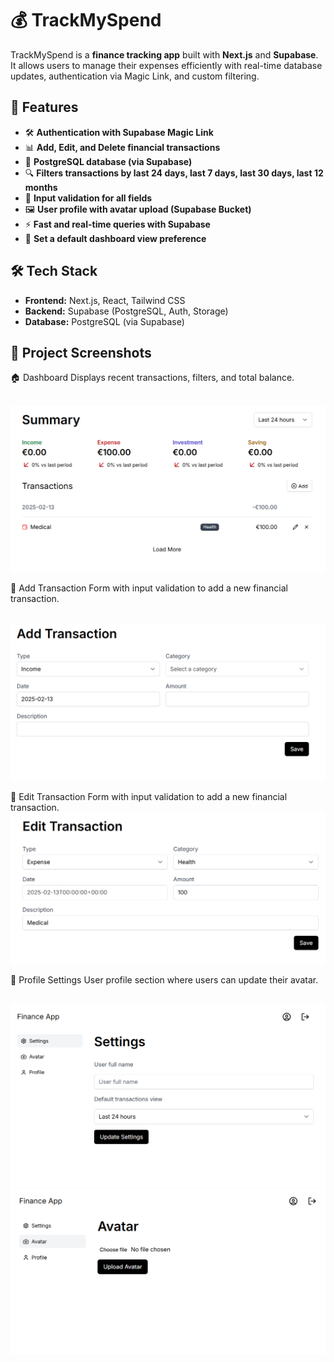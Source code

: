 # 💰 TrackMySpend

TrackMySpend is a **finance tracking app** built with **Next.js** and **Supabase**. It allows users to manage their expenses efficiently with real-time database updates, authentication via Magic Link, and custom filtering.

## 🚀 Features

- 🛠 **Authentication with Supabase Magic Link**
- 📊 **Add, Edit, and Delete financial transactions**
- 🏦 **PostgreSQL database (via Supabase)**
- 🔍 **Filters transactions by last 24 days, last 7 days, last 30 days, last 12 months**
- 📝 **Input validation for all fields**
- 🖼 **User profile with avatar upload (Supabase Bucket)**
- ⚡ **Fast and real-time queries with Supabase**
- 🎯 **Set a default dashboard view preference**

## 🛠 Tech Stack

- **Frontend:** Next.js, React, Tailwind CSS
- **Backend:** Supabase (PostgreSQL, Auth, Storage)
- **Database:** PostgreSQL (via Supabase)

## 📸 Project Screenshots

🏠 Dashboard
Displays recent transactions, filters, and total balance.

<br />
<img src="public/homepageaddd.png" />
<br />

📑 Add Transaction
Form with input validation to add a new financial transaction.

<br />
<img src="public/financeadd.png" />
<br />

📑 Edit Transaction
Form with input validation to add a new financial transaction.
<br />
<img src="public/financeedit.png" />
<br />

👤 Profile Settings
User profile section where users can update their avatar.

<br />
<img src="public/financepr1.png" />
<br />
<img src="public/financepr2.png" />
<br />
